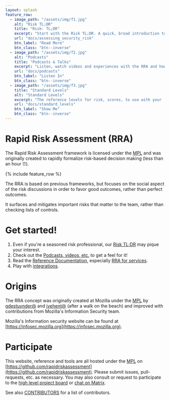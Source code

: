 ```yaml
---
layout: splash
feature_row:
  - image_path: "/assets/img/f1.jpg"
    alt: "Risk TL;DR"
    title: "Risk: TL;DR"
    excerpt: "Start with the Risk TL;DR. A quick, broad introduction to risk assessments."
    url: "docs/assessing_security_risk"
    btn_label: "Read More"
    btn_class: "btn--inverse"
  - image_path: "/assets/img/f2.jpg"
    alt: "Podcasts"
    title: "Podcasts & Talks"
    excerpt: "Listen, watch videos and experiences with the RRA and how it's used!"
    url: "docs/podcasts"
    btn_label: "Listen In"
    btn_class: "btn--inverse"
  - image_path: "/assets/img/f3.jpg"
    title: "Standard Levels"
    alt: "Standard Levels"
    excerpt: "The reference levels for risk, scores, to use with your  assessments."
    url: "docs/standard_levels"
    btn_label: "Show Me"
    btn_class: "btn--inverse"
---
```


<p></p> <!-- quick fix until there is a splash image, if ever :) -->

# Rapid Risk Assessment (RRA)

The Rapid Risk Assessment framework is licensed under the [MPL](LICENSE) and was originally created to rapidly formalize risk-based decision making (less than an hour ⏰).

{% include feature_row %}

The RRA is based on previous frameworks, but focuses on the social aspect of the risk discussions in order to favor good outcomes, rather than perfect outcomes.

It surfaces and mitigates important risks that matter to the team, rather than checking lists of controls.

# Get started!

1. Even if you're a seasoned risk professional, our [Risk TL;DR](docs/assessing_security_risk) may pique your interest.
2. Check out the [Podcasts, videos, etc.](docs/podcasts) to get a feel for it!
3. Read the [Reference Documentation](docs/index), especially [RRA for services](docs/rapid_risk_assessment).
4. Play with [integrations](docs/integrations).

# Origins

The RRA concept was originally created at Mozilla under the [MPL](LICENSE-MPL) by [gdestuynder@](https://github.com/gdestuynder) and [jvehent@](https://github.com/jvehent) (after a walk on the beach) and improved with contributions from Mozilla's Information Security team.

Mozilla's Information security website can be found at [https://infosec.mozilla.org](https://infosec.mozilla.org).

# Participate

This website, reference and tools are all hosted under the [MPL](LICENSE) on [https://github.com/rapidriskassessment](https://github.com/rapidriskassessment).
Please submit issues, pull-requests, etc. as necessary. You may also consult or request to participate to the [high level project board](https://github.com/orgs/RapidRiskAssessment/projects/1/views/1) or [chat on Matrix](https://matrix.to/#/#RRA:matrix.org).


See also [CONTRIBUTORS](CONTRIBUTORS) for a list of contributors.
